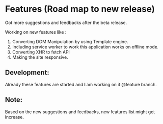 # Features (Road map to new release)

Got more suggestions and feedbacks after the beta release.

Working on new features like :
1. Converting DOM Manipulation by using Template engine.
2. Including service worker to work this application works on offline mode.
3. Converting XHR to fetch API
4. Making the site responsive.

Development:
-----------------
Already these features are started and I am working on it @feature branch.

Note:
-----------------
Based on the new suggestions and feedbacks, new features list might get increase.
